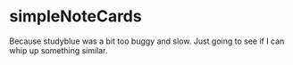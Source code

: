 # simpleNoteCards
Because studyblue was a bit too buggy and slow. Just going to see if I can whip up something similar.
